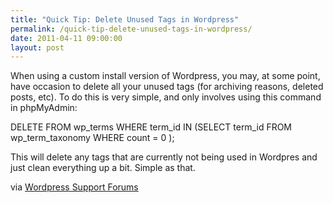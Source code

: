 ```yaml
---
title: "Quick Tip: Delete Unused Tags in Wordpress"
permalink: /quick-tip-delete-unused-tags-in-wordpress/
date: 2011-04-11 09:00:00
layout: post
---
```


When using a custom install version of Wordpress, you may, at some point, have occasion to delete all your unused tags (for archiving reasons, deleted posts, etc). To do this is very simple, and only involves using this command in phpMyAdmin:

DELETE FROM wp_terms WHERE term_id IN (SELECT term_id FROM wp_term_taxonomy WHERE count = 0 );

This will delete any tags that are currently not being used in Wordpres and just clean everything up a bit. Simple as that.

via [Wordpress Support Forums](http://wordpress.org/support/topic/delete-unused-tags-in-bulk)